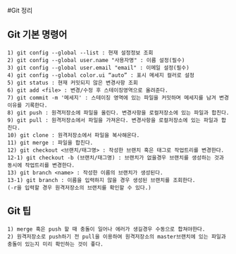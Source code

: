 #Git 정리
## Git 기본 명령어
	1) git config --global --list : 현재 설정정보 조회
	2) git config --global user.name "사용자명" : 이름 설정(필수)
	3) git config --global user.email "email" : 이메일 설정(필수)
	4) git config --global color.ui “auto” : 표시 메세지 컬러로 설정
	5) git status : 현재 커밋되지 않은 변경사항 조회
	6) git add <file> : 변경/수정 후 스테이징영역으로 올려준다.
	7) git commit -m '메세지' : 스테이징 영역에 있는 파일을 커밋하며 메세지를 남겨 변경이유를 기록한다.
	8) git push : 원격저장소에 파일을 올린다. 변경사항을 로컬저장소에 있는 파일과 합친다.
	9) git pull : 원격저장소에서 파일을 가져온다. 변경사항을 로컬저장소에 있는 파일과 합친다.
	10) git clone : 원격저장소에서 파일을 복사해온다.
	11) git merge : 파일을 합친다.
	12) git checkout <브랜치/태그명> : 작성한 브랜치 혹은 태그로 작업트리를 변경한다.
	12-1) git checkout -b (브랜치/태그명) : 브랜치가 없을경우 브랜치를 생성하는 것과 동시에 작업트리를 변경한다.
	13) git branch <name> : 작성한 이름의 브랜치가 생성된다.
	13-1) git branch : 이름을 입력하지 않을 경우 생성된 브랜치를 조회한다.
	(-r을 입력할 경우 원격저장소의 브랜치를 확인할 수 있다.)

## Git 팁
	1) merge 혹은 push 할 때 충돌이 일어나 에러가 생길경우 수동으로 합쳐야한다.
	2) 원격저장소로 push하기 전 pull을 이용하여 원격저장소의 master브랜치에 있는 파일과 충돌이 있는지 미리 확인하는 것이 좋다.